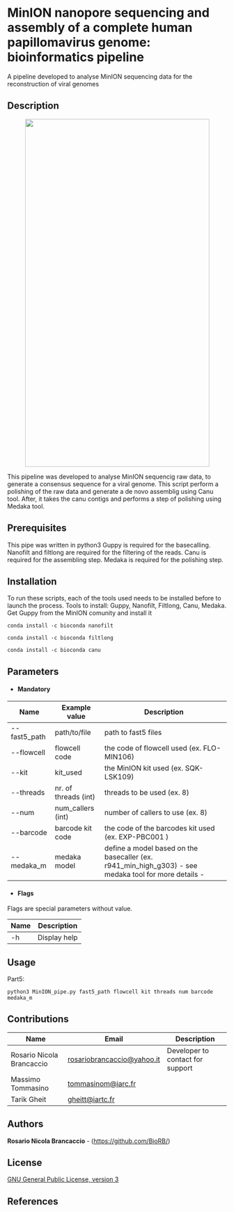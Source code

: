 # MinION nanopore sequencing and assembly of a complete human papillomavirus genome: bioinformatics pipeline 

A pipeline developed to analyse MinION sequencing data for the reconstruction of viral genomes

## Description
<p align="center">
<img width="423" height="799" src="https://user-images.githubusercontent.com/43418626/97430029-91be2800-1918-11eb-87ec-c9f931ab4aaa.jpeg">

</p>

This pipeline was developed to analyse MinION sequencig raw data, to generate a consensus sequence for a viral genome.
This script perform a polishing of the raw data and generate a de novo assemblig using Canu tool. After, it takes the canu contigs and performs a step of polishing using Medaka tool. 

## Prerequisites
This pipe was written in python3
Guppy is required for the basecalling.
Nanofilt and filtlong are required for the filtering of the reads.
Canu is required for the assembling step.
Medaka is required for the polishing step.

## Installation
To run these scripts, each of the tools used needs to be installed before to launch the process.
Tools to install: Guppy, Nanofilt, Filtlong, Canu, Medaka.  
 Get Guppy from the MinION comunity and install it
 
 ```conda install -c bioconda nanofilt ```
 
 ```conda install -c bioconda filtlong```
 
 ```conda install -c bioconda canu```
 
## Parameters
  * #### Mandatory
| Name  | Example value | Description     |
|------------|---------------|-----------------|
| --fast5_path | path/to/file | path to fast5 files | 
| --flowcell | flowcell code | the code of flowcell used (ex. FLO-MIN106) |
| --kit | kit_used | the MinION kit used (ex. SQK-LSK109) |
| --threads | nr. of threads (int)| threads to be used (ex. 8) |
| --num | num_callers (int) | number of callers to use (ex. 8) |
| --barcode | barcode kit code | the code of the barcodes kit used (ex. EXP-PBC001 ) |
| --medaka_m | medaka model | define a model based on the basecaller (ex. r941_min_high_g303) - see medaka tool for more details - |

  * #### Flags

Flags are special parameters without value.

| Name      | Description     |
|-----------|-----------------|
| -h   | Display help |

## Usage 


Part5:
```
python3 MinION_pipe.py fast5_path flowcell kit threads num barcode medaka_m 
```

## Contributions

| Name      | Email | Description     |
|-----------|---------------|-----------------|
  | Rosario Nicola Brancaccio | rosariobrancaccio@yahoo.it | Developer to contact for support |
  | Massimo Tommasino | tommasinom@iarc.fr
  | Tarik Gheit | gheitt@iartc.fr
  

## Authors

**Rosario Nicola Brancaccio** - (https://github.com/BioRB/)

## License
[GNU General Public License, version 3](https://www.gnu.org/licenses/gpl-3.0.html)



## References
